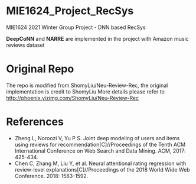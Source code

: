 # MIE1624_Project_RecSys
MIE1624 2021 Winter Group Project - DNN based RecSys 

**DeepCoNN** and **NARRE** are implemented in the project with Amazon music reviews dataset

# Original Repo
The repo is modified from ShomyLiu/Neu-Review-Rec, the original implementation is credit to ShomyLiu
More details please refer to http://phoenix.yizimg.com/ShomyLiu/Neu-Review-Rec

# References
> 
- Zheng L, Noroozi V, Yu P S. Joint deep modeling of users and items using reviews for recommendation[C]//Proceedings of the Tenth ACM International Conference on Web Search and Data Mining. ACM, 2017: 425-434.
- Chen C, Zhang M, Liu Y, et al. Neural attentional rating regression with review-level explanations[C]//Proceedings of the 2018 World Wide Web Conference. 2018: 1583-1592.
